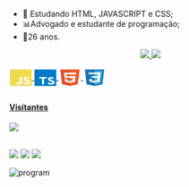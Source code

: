 
 - 📘 Estudando HTML, JAVASCRIPT e CSS; 
 - 📊Advogado e estudante de programação;
 - 🌚26 anos.
 
<div align="center">
  <a href="https://github.com/LucasValovi">
  <img height="180em" src="https://github-readme-stats.vercel.app/api?username=LucasValovi&show_icons=true&theme=dracula&include_all_commits=true&count_private=true"/>
  <img height="180em" src="https://github-readme-stats.vercel.app/api/top-langs/?username=LucasValovi&layout=compact&langs_count=7&theme=dracula"/>   
</div>
 
  <div style="display: inline_block"><br>
  <img align="center" alt="Rafa-Js" height="30" width="40" src="https://raw.githubusercontent.com/devicons/devicon/master/icons/javascript/javascript-plain.svg">
  <img align="center" alt="Rafa-Ts" height="30" width="40" src="https://raw.githubusercontent.com/devicons/devicon/master/icons/typescript/typescript-plain.svg">
  <img align="center" alt="Rafa-HTML" height="30" width="40" src="https://raw.githubusercontent.com/devicons/devicon/master/icons/html5/html5-original.svg">
  <img align="center" alt="Rafa-CSS" height="30" width="40" src="https://raw.githubusercontent.com/devicons/devicon/master/icons/css3/css3-original.svg">
</div>  
 
  ##     
   
  <h4 align="relative"> Visitantes </h4><img align="relative" src="https://profile-counter.glitch.me/LucasValovi/count.svg"> 
 
 ##
  
  <div>   
  
  <a href="https://www.instagram.com/lucasvalovi/" target="_blank"><img src="https://img.shields.io/badge/-Instagram-%23E4405F?style=for-the-badge&logo=instagram&logoColor=white" target="_blank"></a> <a href="https://www.linkedin.com/in/lucas-valovi-558893120/" target="_blank"><img src="https://img.shields.io/badge/-LinkedIn-%230077B5?style=for-the-badge&logo=linkedin&logoColor=white" target="_blank"></a> <a href="https://api.whatsapp.com/send?phone=5518996533616" target="blank"><img src="https://img.shields.io/badge/WhatsApp-25D366?style=for-the-badge&logo=whatsapp&logoColor=white" target="_blank"></a>    
        
</div>
 
   <div>
  <img align="relative" alt="program" width="300" height="200" src="http://clubedosgeeks.com.br/wp-content/uploads/2016/01/dormrm.gif">
    

 
 

 
